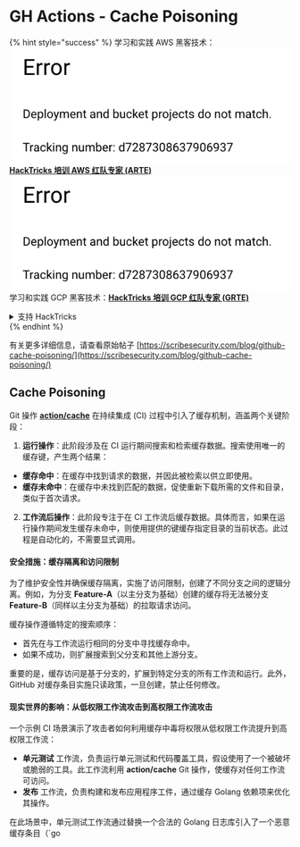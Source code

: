 # GH Actions - Cache Poisoning

{% hint style="success" %}
学习和实践 AWS 黑客技术：<img src="../../../.gitbook/assets/image (1) (1).png" alt="" data-size="line">[**HackTricks 培训 AWS 红队专家 (ARTE)**](https://training.hacktricks.xyz/courses/arte)<img src="../../../.gitbook/assets/image (1) (1).png" alt="" data-size="line">\
学习和实践 GCP 黑客技术：<img src="../../../.gitbook/assets/image (2).png" alt="" data-size="line">[**HackTricks 培训 GCP 红队专家 (GRTE)**<img src="../../../.gitbook/assets/image (2).png" alt="" data-size="line">](https://training.hacktricks.xyz/courses/grte)

<details>

<summary>支持 HackTricks</summary>

* 查看 [**订阅计划**](https://github.com/sponsors/carlospolop)!
* **加入** 💬 [**Discord 群组**](https://discord.gg/hRep4RUj7f) 或 [**Telegram 群组**](https://t.me/peass) 或 **在** **Twitter** 🐦 **上关注我们** [**@hacktricks\_live**](https://twitter.com/hacktricks\_live)**.**
* **通过向** [**HackTricks**](https://github.com/carlospolop/hacktricks) 和 [**HackTricks Cloud**](https://github.com/carlospolop/hacktricks-cloud) GitHub 仓库提交 PR 来分享黑客技巧。

</details>
{% endhint %}

有关更多详细信息，请查看原始帖子 [https://scribesecurity.com/blog/github-cache-poisoning/](https://scribesecurity.com/blog/github-cache-poisoning/)

## Cache Poisoning

Git 操作 [**action/cache**](https://github.com/actions/cache) 在持续集成 (CI) 过程中引入了缓存机制，涵盖两个关键阶段：

1. **运行操作**：此阶段涉及在 CI 运行期间搜索和检索缓存数据。搜索使用唯一的缓存键，产生两个结果：
* **缓存命中**：在缓存中找到请求的数据，并因此被检索以供立即使用。
* **缓存未命中**：在缓存中未找到匹配的数据，促使重新下载所需的文件和目录，类似于首次请求。
2. **工作流后操作**：此阶段专注于在 CI 工作流后缓存数据。具体而言，如果在运行操作期间发生缓存未命中，则使用提供的键缓存指定目录的当前状态。此过程是自动化的，不需要显式调用。

#### 安全措施：缓存隔离和访问限制

为了维护安全性并确保缓存隔离，实施了访问限制，创建了不同分支之间的逻辑分离。例如，为分支 **Feature-A**（以主分支为基础）创建的缓存将无法被分支 **Feature-B**（同样以主分支为基础）的拉取请求访问。

缓存操作遵循特定的搜索顺序：

* 首先在与工作流运行相同的分支中寻找缓存命中。
* 如果不成功，则扩展搜索到父分支和其他上游分支。

重要的是，缓存访问是基于分支的，扩展到特定分支的所有工作流和运行。此外，GitHub 对缓存条目实施只读政策，一旦创建，禁止任何修改。

#### 现实世界的影响：从低权限工作流攻击到高权限工作流攻击

一个示例 CI 场景演示了攻击者如何利用缓存中毒将权限从低权限工作流提升到高权限工作流：

* **单元测试** 工作流，负责运行单元测试和代码覆盖工具，假设使用了一个被破坏或脆弱的工具。此工作流利用 **action/cache** Git 操作，使缓存对任何工作流可访问。
* **发布** 工作流，负责构建和发布应用程序工件，通过缓存 Golang 依赖项来优化其操作。

在此场景中，单元测试工作流通过替换一个合法的 Golang 日志库引入了一个恶意缓存条目（\`go
